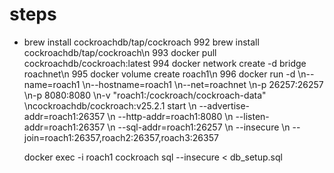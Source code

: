 # steps
- brew install cockroachdb/tap/cockroach
  992  brew install cockroachdb/tap/cockroach\n
  993  docker pull cockroachdb/cockroach:latest
  994  docker network create -d bridge roachnet\n
  995  docker volume create roach1\n
  996  docker run -d \\n--name=roach1 \\n--hostname=roach1 \\n--net=roachnet \\n-p 26257:26257 \\n-p 8080:8080 \\n-v "roach1:/cockroach/cockroach-data" \\ncockroachdb/cockroach:v25.2.1 start \\n  --advertise-addr=roach1:26357 \\n  --http-addr=roach1:8080 \\n  --listen-addr=roach1:26357 \\n  --sql-addr=roach1:26257 \\n  --insecure \\n  --join=roach1:26357,roach2:26357,roach3:26357
  

  docker exec -i roach1 cockroach sql --insecure < db_setup.sql